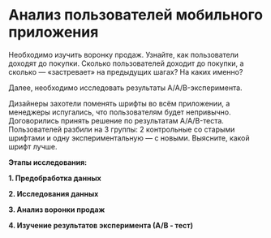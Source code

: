 # Анализ пользователей мобильного приложения

Необходимо изучить воронку продаж. Узнайте, как пользователи доходят до покупки. Сколько пользователей доходит до покупки, а сколько — «застревает» на предыдущих шагах? На каких именно?

Далее, необходимо исследовать результаты A/A/B-эксперимента. 

Дизайнеры захотели поменять шрифты во всём приложении, а менеджеры испугались, что пользователям будет непривычно. Договорились принять решение по результатам A/A/B-теста. Пользователей разбили на 3 группы: 2 контрольные со старыми шрифтами и одну экспериментальную — с новыми. Выясните, какой шрифт лучше.

**Этапы исследования:**

**1. Предобработка данных**

**2. Исследования данных**

**3. Анализ воронки продаж**

**4. Изучение результатов эксперимента (А/В - тест)**
